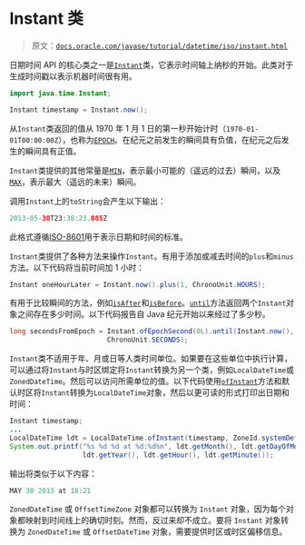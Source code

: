 # Instant 类

> 原文：[`docs.oracle.com/javase/tutorial/datetime/iso/instant.html`](https://docs.oracle.com/javase/tutorial/datetime/iso/instant.html)

日期时间 API 的核心类之一是[`Instant`](https://docs.oracle.com/javase/8/docs/api/java/time/Instant.html)类，它表示时间轴上纳秒的开始。此类对于生成时间戳以表示机器时间很有用。

```java
import java.time.Instant;

Instant timestamp = Instant.now();

```

从`Instant`类返回的值从 1970 年 1 月 1 日的第一秒开始计时（`1970-01-01T00:00:00Z`），也称为[`EPOCH`](https://docs.oracle.com/javase/8/docs/api/java/time/Instant.html#EPOCH)。在纪元之前发生的瞬间具有负值，在纪元之后发生的瞬间具有正值。

`Instant`类提供的其他常量是[`MIN`](https://docs.oracle.com/javase/8/docs/api/java/time/Instant.html#MIN)，表示最小可能的（遥远的过去）瞬间，以及[`MAX`](https://docs.oracle.com/javase/8/docs/api/java/time/Instant.html#MAX)，表示最大（遥远的未来）瞬间。

调用`Instant`上的`toString`会产生以下输出：

```java
2013-05-30T23:38:23.085Z

```

此格式遵循[ISO-8601](http://www.iso.org/iso/home/standards/iso8601.htm)用于表示日期和时间的标准。

`Instant`类提供了各种方法来操作`Instant`。有用于添加或减去时间的`plus`和`minus`方法。以下代码将当前时间加 1 小时：

```java
Instant oneHourLater = Instant.now().plus(1, ChronoUnit.HOURS);

```

有用于比较瞬间的方法，例如[`isAfter`](https://docs.oracle.com/javase/8/docs/api/java/time/Instant.html#isAfter-java.time.Instant-)和[`isBefore`](https://docs.oracle.com/javase/8/docs/api/java/time/Instant.html#isBefore-java.time.Instant-)。[`until`](https://docs.oracle.com/javase/8/docs/api/java/time/Instant.html#until-java.time.temporal.Temporal-java.time.temporal.TemporalUnit-)方法返回两个`Instant`对象之间存在多少时间。以下代码报告自 Java 纪元开始以来经过了多少秒。

```java
long secondsFromEpoch = Instant.ofEpochSecond(0L).until(Instant.now(),
                        ChronoUnit.SECONDS);

```

`Instant`类不适用于年、月或日等人类时间单位。如果要在这些单位中执行计算，可以通过将`Instant`与时区绑定将`Instant`转换为另一个类，例如`LocalDateTime`或`ZonedDateTime`。然后可以访问所需单位的值。以下代码使用[`ofInstant`](https://docs.oracle.com/javase/8/docs/api/java/time/LocalDateTime.html#ofInstant-java.time.Instant-java.time.ZoneId-)方法和默认时区将`Instant`转换为`LocalDateTime`对象，然后以更可读的形式打印出日期和时间：

```java
Instant timestamp;
...
LocalDateTime ldt = LocalDateTime.ofInstant(timestamp, ZoneId.systemDefault());
System.out.printf("%s %d %d at %d:%d%n", ldt.getMonth(), ldt.getDayOfMonth(),
                  ldt.getYear(), ldt.getHour(), ldt.getMinute());

```

输出将类似于以下内容：

```java
MAY 30 2013 at 18:21

```

`ZonedDateTime` 或 `OffsetTimeZone` 对象都可以转换为 `Instant` 对象，因为每个对象都映射到时间线上的确切时刻。然而，反过来却不成立。要将 `Instant` 对象转换为 `ZonedDateTime` 或 `OffsetDateTime` 对象，需要提供时区或时区偏移信息。
